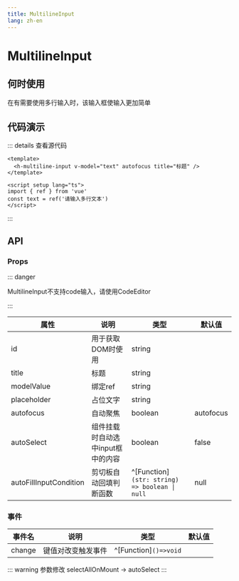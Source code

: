 ```yaml
---
title: MultilineInput
lang: zh-en
---
```

# MultilineInput

## 何时使用

在有需要使用多行输入时，该输入框使输入更加简单

## 代码演示

<h-multiline-input v-model="text" autofocus title="标题" />

<script setup lang="ts">
import { ref } from 'vue'
const text = ref('请输入多行文本')
</script>

::: details 查看源代码

```vue
<template>
  <h-multiline-input v-model="text" autofocus title="标题" />
</template>

<script setup lang="ts">
import { ref } from 'vue'
const text = ref('请输入多行文本')
</script>

```

:::

## API

### Props

::: danger

MultilineInput不支持code输入，请使用CodeEditor

:::

| 属性                   | 说明                              | 类型                                          | 默认值    |
| ---------------------- | --------------------------------- | --------------------------------------------- | --------- |
| id                     | 用于获取DOM时使用                 | string                                        |           |
| title                  | 标题                              | string                                        |           |
| modelValue             | 绑定ref                           | string                                        |           |
| placeholder            | 占位文字                          | string                                        |           |
| autofocus              | 自动聚焦                          | boolean                                       | autofocus |
| autoSelect             | 组件挂载时自动选中input框中的内容 | boolean                                       | false     |
| autoFillInputCondition | 剪切板自动回填判断函数            | ^[Function]`(str: string) => boolean \| null` | null      |

### 事件

| 事件名 | 说明               | 类型                  | 默认值 |
| ------ | ------------------ | --------------------- | ------ |
| change | 键值对改变触发事件 | ^[Function]`()=>void` |        |

::: warning 参数修改
selectAllOnMount -> autoSelect
:::
